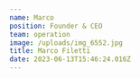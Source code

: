```yaml
---
name: Marco
position: Founder & CEO
team: operation
image: /uploads/img_6552.jpg
title: Marco Filetti
date: 2023-06-13T15:46:24.016Z
---
```

